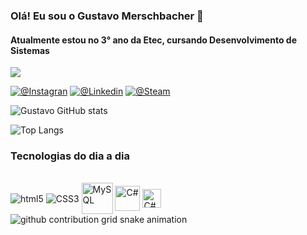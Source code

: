 ### Olá! Eu sou o Gustavo Merschbacher 🤙 
#### Atualmente estou no 3° ano da Etec, cursando Desenvolvimento de Sistemas

<span align="center">
  <img align="center" margin="2" src="https://github-profile-trophy.vercel.app/?username=FWgustavo&margin-w=2&margin-h=15&theme=juicyfresh&no-frame=true">
</span>

[![@Instagran](https://img.shields.io/badge/Instagram-E4405F?style=for-the-badge&logo=instagram&logoColor=white)](https://www.instagram.com/gust4v0_s4mp4i0/)
[![@Linkedin](https://img.shields.io/badge/LinkedIn-0077B5?style=for-the-badge&logo=linkedin&logoColor=white)](https://www.linkedin.com/in/gustavo-merschbacher-533ab82b5/)
[![@Steam](https://img.shields.io/badge/Steam-000000?style=for-the-badge&logo=steam&logoColor=white
)](https://steamcommunity.com/id/guh_fw/)

![Gustavo GitHub stats](https://github-readme-stats.vercel.app/api?username=FWgustavo&show_icons=true&theme=dracula&hide_border=true)

![Top Langs](https://github-readme-stats.vercel.app/api/top-langs/?username=FWgustavo&layout-vertical&theme=dracula&hide_border=true)
### Tecnologias do dia a dia

<div style="display: inline_block"><br>
  <img align="center" alt="html5" src="https://img.shields.io/badge/HTML5-E34F26?style=for-the-badge&logo=html5&logoColor=white">
  <img align="center" alt="CSS3" src="https://img.shields.io/badge/CSS3-1572B6?style=for-the-badge&logo=css3&logoColor=white">
  <img align="center" alt="MySQL" height="50" src="https://marcas-logos.net/wp-content/uploads/2020/11/MySQL-logo-600x400.png">
  <img align="center" alt="C#" height="40" src="https://upload.wikimedia.org/wikipedia/commons/b/bd/Logo_C_sharp.svg">
  <img align="center" alt="C#" height="30" src="https://logodownload.org/wp-content/uploads/2016/10/php-logo.png">
</div>

<picture align="center">
  <source media="(prefers-color-scheme: dark)" srcset="https://raw.githubusercontent.com/mari4souza/mari4souza/output/github-contribution-grid-snake-dark.svg">
  <source media="(prefers-color-scheme: light)" srcset="https://raw.githubusercontent.com/mari4souza/mari4souza/output/github-contribution-grid-snake-dark.svg">
  <img align="center" alt="github contribution grid snake animation" src="https://raw.githubusercontent.com/fwgustavo/fwgustavo/output/github-contribution-grid-snake.svg">
</picture>
